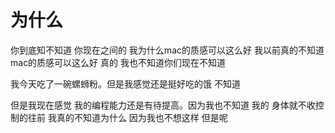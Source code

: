 # 为什么

你到底知不知道 你现在之间的 我为什么mac的质感可以这么好 我以前真的不知道mac的质感可以这么好 真的 我也不知道你们现在不知道 

我今天吃了一碗螺蛳粉。但是我感觉还是挺好吃的饿 不知道



但是我现在感觉 我的编程能力还是有待提高。因为我也不知道 我的 身体就不收控制的往前 我真的不知道为什么 因为我也不想这样
但是呢


